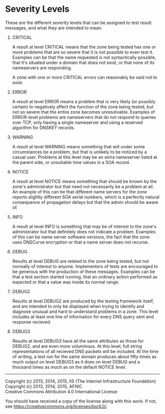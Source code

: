 # Severity Levels

These are the different severity levels that can be assigned to test result messages, and what they are intended to mean.

1. CRITICAL

    A result at level CRITICAL means that the zone being tested has one or more problems that are so severe that it is not possible to even test it. Examples can be that the name requested is not syntactically possible, that it's situated under a domain that does not exist, or that none of its nameservers are responding.
    
    A zone with one or more CRITICAL errors can reasonably be said not to exist.

2. ERROR

    A result at level ERROR means a problem that is very likely (or possibly certain) to negatively affect the function of the zone being tested, but not so severe that the entire zone becomes unresolvable. Examples of ERROR-level problems are nameservers that do not respond to queries over TCP, only having a single nameserver and using a reserved algorithm for DNSKEY records.

3. WARNING

    A result at level WARNING means something that will under some circumstances be a problem, but that is unlikely to be noticed by a casual user. Problems at this level may be an extra nameserver listed at the parent side, or unsuitable time values in a SOA record.

4. NOTICE

    A result at level NOTICE means something that should be known by the zone's administrator but that need not necessarily be a problem at all. An example of this can be that different name servers for the zone reports slightly different SOA serial numbers, which is a perfectly natural consequence of propagation delays but that the admin should be aware of.

5. INFO

    A result at level INFO is something that may be of interest to the zone's administrator but that definitely does not indicate a problem. Examples of this can be name server software versions, the fact that the zone uses DNSCurve encryption or that a name server does not recurse.

6. DEBUG

    Results at level DEBUG are related to the zone being tested, but not normally of interest to anyone. Implementors of tests are encouraged to be generous with the production of these messages. Examples can be that a test section started running, that an ordinary action performed as expected or that a value was inside its normal range.

7. DEBUG2

    Results at level DEBUG2 are produced by the testing framework itself, and are intended to only be displayed when trying to identify and diagnose unusual and hard to understand problems in a zone. This level includes at least one line of information for every DNS query sent and response recieved.

8. DEBUG3

    Results at level DEBUG3 have all the same attributes as those for DEBUG2, and are even more voluminous. At this level, full string representations of all recieved DNS packets will be included. At the time of writing, a test run for the same domain produces about fifty times as much output on level DEBUG3 as it does on level DEBUG and a thousand times as much as on the default NOTICE level.

-------

Copyright (c) 2013, 2014, 2015, IIS (The Internet Infrastructure Foundation)  
Copyright (c) 2013, 2014, 2015, AFNIC  
Creative Commons Attribution 4.0 International License

You should have received a copy of the license along with this
work.  If not, see <https://creativecommons.org/licenses/by/4.0/>.

